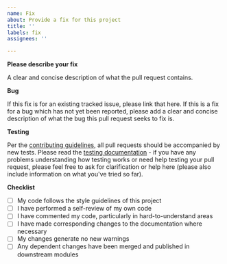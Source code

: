 ```yaml
---
name: Fix
about: Provide a fix for this project
title: ''
labels: fix
assignees: ''

---
```


**Please describe your fix**

A clear and concise description of what the pull request contains.

**Bug**

If this fix is for an existing tracked issue, please link that here. If this is a fix for a bug
which has not yet been reported, please add a clear and concise description of what the bug this
pull request seeks to fix is.

**Testing**

Per the [contributing guidelines][1], all pull requests should be accompanied by new tests. Please
read the [testing documentation][2] - if you have any problems understanding how testing works or
need help testing your pull request, please feel free to ask for clarification or help here (please
also include information on what you've tried so far).

**Checklist**

- [ ] My code follows the style guidelines of this project
- [ ] I have performed a self-review of my own code
- [ ] I have commented my code, particularly in hard-to-understand areas
- [ ] I have made corresponding changes to the documentation where necessary
- [ ] My changes generate no new warnings
- [ ] Any dependent changes have been merged and published in downstream modules

 [1]: https://github.com/pkmn/dmg/blob/master/CONTRIBUTING.md
 [2]: https://github.com/pkmn/dmg/blob/master/TESTING.md
